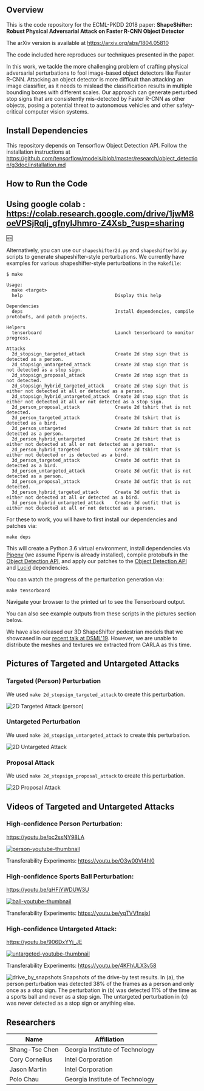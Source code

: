 ## Overview

This is the code repository for the ECML-PKDD 2018 paper: **ShapeShifter: Robust Physical Adversarial Attack on Faster R-CNN Object Detector**

The arXiv version is available at https://arxiv.org/abs/1804.05810

The code included here reproduces our techniques presented in the paper.

In this work, we tackle the more challenging problem of crafting physical adversarial perturbations to fool image-based object detectors like Faster R-CNN.
Attacking an object detector is more difficult than attacking an image classifier, as it needs to mislead the classification results in multiple bounding boxes with different scales.
Our approach can generate perturbed stop signs that are consistently mis-detected by Faster R-CNN as other objects, posing a potential threat to autonomous vehicles and other safety-critical computer vision systems.


## Install Dependencies

This repository depends on Tensorflow Object Detection API.
Follow the installation instructions at https://github.com/tensorflow/models/blob/master/research/object_detection/g3doc/installation.md

## How to Run the Code
Using google colab : https://colab.research.google.com/drive/1jwM8oeVPSjRqlj_gfnylJhmro-Z4Xsb_?usp=sharing
---
:new:

Alternatively, you can use our `shapeshifter2d.py` and `shapeshifter3d.py` scripts to generate shapeshifter-style perturbations. We currently have examples for various shapeshifter-style perturbations in the `Makefile`:
```
$ make

Usage:
  make <target>
  help                                  Display this help

Dependencies
  deps                                  Install dependencies, compile protobufs, and patch projects.

Helpers
  tensorboard                           Launch tensorboard to monitor progress.

Attacks
  2d_stopsign_targeted_attack           Create 2d stop sign that is detected as a person.
  2d_stopsign_untargeted_attack         Create 2d stop sign that is not detected as a stop sign.
  2d_stopsign_proposal_attack           Create 2d stop sign that is not detected.
  2d_stopsign_hybrid_targeted_attack    Create 2d stop sign that is either not detected at all or detected as a person.
  2d_stopsign_hybrid_untargeted_attack  Create 2d stop sign that is either not detected at all or not detected as a stop sign.
  2d_person_proposal_attack             Create 2d tshirt that is not detected.
  2d_person_targeted_attack             Create 2d tshirt that is detected as a bird.
  2d_person_untargeted                  Create 2d tshirt that is not detected as a person.
  2d_person_hybrid_untargeted           Create 2d tshirt that is either not detected at all or not detected as a person.
  2d_person_hybrid_targeted             Create 2d tshirt that is either not detected or is detected as a bird.
  3d_person_targeted_attack             Create 3d outfit that is detected as a bird.
  3d_person_untargeted_attack           Create 3d outfit that is not detected as a person.
  3d_person_proposal_attack             Create 3d outfit that is not detected.
  3d_person_hybrid_targeted_attack      Create 3d outfit that is either not detected at all or detected as a bird.
  3d_person_hybrid_untargeted_attack    Create 3d outfit that is either not detected at all or not detected as a person.
```

For these to work, you will have to first install our dependencies and patches via:
```
make deps
```
This will create a Python 3.6 virtual environment, install dependencies via [Pipenv](https://pipenv.kennethreitz.org/en/latest/) (we assume Pipenv is already installed), compile protobufs in the [Object Detection API](https://github.com/tensorflow/models/tree/master/research/object_detection), and apply our patches to the [Object Detection API](https://github.com/tensorflow/models/tree/master/research/object_detection) and [Lucid](https://github.com/tensorflow/lucid) dependencies.

You can watch the progress of the perturbation generation via:
```
make tensorboard
```
Navigate your browser to the printed url to see the Tensorboard output.

You can also see example outputs from these scripts in the pictures section below.

We have also released our 3D ShapeShifter pedestrian models that we showcased in our [recent talk at DSML'19](https://arxiv.org/abs/1904.12622). However, we are unable to distribute the meshes and textures we extracted from CARLA as this time.

## Pictures of Targeted and Untargeted Attacks
### Targeted (Person) Perturbation
We used `make 2d_stopsign_targeted_attack` to create this perturbation.

![2D Targeted Attack (person)](imgs/2d_targeted_attack.png)

### Untargeted Perturbation
We used `make 2d_stopsign_untargeted_attack` to create this perturbation.

![2D Untargeted Attack](imgs/2d_untargeted_attack.png)

### Proposal Attack
We used `make 2d_stopsign_proposal_attack` to create this perturbation.

![2D Proposal Attack](imgs/2d_proposal_attack.png)

## Videos of Targeted and Untargeted Attacks

### High-confidence Person Perturbation:
https://youtu.be/pc2ssNY98LA

[![person-youtube-thumbnail](imgs/person-youtube-thumbnail.png)](https://youtu.be/pc2ssNY98LA)

Transferability Experiments: https://youtu.be/O3w00VI4hl0

### High-confidence Sports Ball Perturbation:
https://youtu.be/qHFjYWDUW3U

[![ball-youtube-thumbnail](imgs/ball-youtube-thumbnail.png)](https://youtu.be/qHFjYWDUW3U)

Transferability Experiments: https://youtu.be/yqTVVfnsjxI

### High-confidence Untargeted Attack:
https://youtu.be/906DxYYj_JE

[![untargeted-youtube-thumbnail](imgs/untargeted-youtube-thumbnail.png)](https://youtu.be/906DxYYj_JE)

Transferability Experiments: https://youtu.be/4KFhULX3v58

![drive_by_snapshots](imgs/drive_by_snapshots.jpg)
Snapshots of the drive-by test results. In (a), the person perturbation was detected 38% of the frames as a person and only once as a stop sign. The perturbation in (b) was detected 11% of the time as a sports ball and never as a stop sign. The untargeted perturbation in (c) was never detected as a stop sign or anything else.



## Researchers

|  Name                 | Affiliation                     |
|-----------------------|---------------------------------|
| Shang-Tse Chen        | Georgia Institute of Technology |
| Cory Cornelius        | Intel Corporation               |
| Jason Martin          | Intel Corporation               |
| Polo Chau             | Georgia Institute of Technology |
